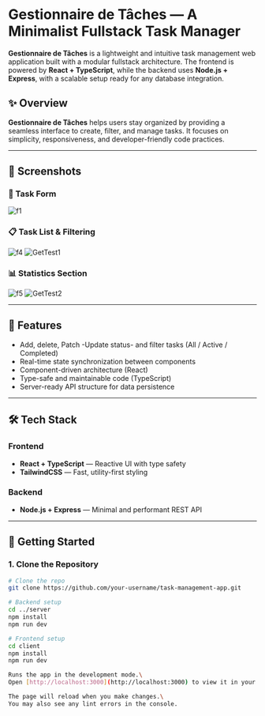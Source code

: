 # Gestionnaire de Tâches — A Minimalist Fullstack Task Manager

**Gestionnaire de Tâches** is a lightweight and intuitive task management web application built with a modular fullstack architecture. The frontend is powered by **React + TypeScript**, while the backend uses **Node.js + Express**, with a scalable setup ready for any database integration.

## ✨ Overview

**Gestionnaire de Tâches** helps users stay organized by providing a seamless interface to create, filter, and manage tasks. It focuses on simplicity, responsiveness, and developer-friendly code practices.

---

## 📸 Screenshots

### 🧾 Task Form
![f1](https://github.com/user-attachments/assets/ff483ab4-668c-49a5-942a-629b3f7e6d0e)


### 📋 Task List & Filtering
![f4](https://github.com/user-attachments/assets/e147cfc3-5755-48f8-b4d6-acca099aa574)
![GetTest1](https://github.com/user-attachments/assets/85075362-992b-4a69-9c38-3b311508ffd4)


### 📊 Statistics Section
![f5](https://github.com/user-attachments/assets/ab25d29d-4c13-43c9-8234-32dd505c58a0)
![GetTest2](https://github.com/user-attachments/assets/05ea5664-3b7f-450d-b24f-2315fba10d58)


---

## 🧠 Features

- Add, delete, Patch -Update status- and filter tasks (All / Active / Completed)
- Real-time state synchronization between components
- Component-driven architecture (React)
- Type-safe and maintainable code (TypeScript)
- Server-ready API structure for data persistence

---

## 🛠️ Tech Stack

### Frontend
- **React + TypeScript** — Reactive UI with type safety
- **TailwindCSS** — Fast, utility-first styling

### Backend
- **Node.js + Express** — Minimal and performant REST API

---

## 🚀 Getting Started

### 1. Clone the Repository

```bash
# Clone the repo
git clone https://github.com/your-username/task-management-app.git

# Backend setup
cd ../server
npm install
npm run dev

# Frontend setup
cd client
npm install
npm run dev

Runs the app in the development mode.\
Open [http://localhost:3000](http://localhost:3000) to view it in your browser.

The page will reload when you make changes.\
You may also see any lint errors in the console.
